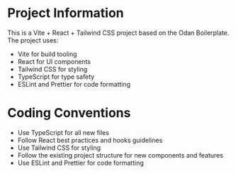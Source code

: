 <!-- Use this file to provide workspace-specific custom instructions to Copilot. For more details, visit https://code.visualstudio.com/docs/copilot/copilot-customization#_use-a-githubcopilotinstructionsmd-file -->

# Project Information
This is a Vite + React + Tailwind CSS project based on the Odan Boilerplate. The project uses:
- Vite for build tooling
- React for UI components
- Tailwind CSS for styling
- TypeScript for type safety
- ESLint and Prettier for code formatting

# Coding Conventions
- Use TypeScript for all new files
- Follow React best practices and hooks guidelines
- Use Tailwind CSS for styling
- Follow the existing project structure for new components and features
- Use ESLint and Prettier for code formatting
